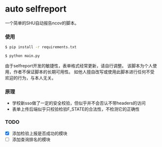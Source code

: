 # auto selfreport
一个简单的SHU自动报告ncov的脚本。

### 使用
```bash
$ pip install -r requirements.txt
```

```bash
$ python main.py
```

由于selfreport开发的敏捷性，表单格式经常更新，请自行调整。
该脚本为个人使用，作者不保证脚本的长期可用性。
如他人擅自改写或使用此脚本进行任何不受欢迎的行为，与本人无关。

### 原理
- 学校新sso做了一定的安全校验，但似乎并不会否认不带headers的访问
- 表单上传后端似乎只校验检验F_STATE的合法性，不检测它的正确性

### TODO
- [X] 添加检验上报是否成功的模块
- [ ] 添加查询排名的模块
